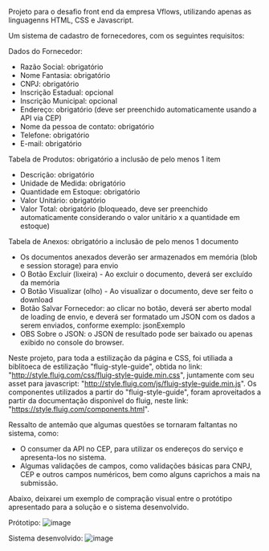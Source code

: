 Projeto para o desafio front end da empresa Vflows, utilizando apenas as linguagenns HTML, CSS e Javascript.

Um sistema de cadastro de fornecedores, com os seguintes requisitos:

Dados do Fornecedor:
- Razão Social: obrigatório
- Nome Fantasia: obrigatório
- CNPJ: obrigatório
- Inscrição Estadual: opcional
- Inscrição Municipal: opcional
- Endereço: obrigatório (deve ser preenchido automaticamente usando a API via CEP)
- Nome da pessoa de contato: obrigatório
- Telefone: obrigatório
- E-mail: obrigatório

Tabela de Produtos: obrigatório a inclusão de pelo menos 1 item
- Descrição: obrigatório
- Unidade de Medida: obrigatório
- Quantidade em Estoque: obrigatório
- Valor Unitário: obrigatório
- Valor Total: obrigatório (bloqueado, deve ser preenchido automaticamente considerando o valor unitário x a quantidade em estoque)

Tabela de Anexos: obrigatório a inclusão de pelo menos 1 documento
- Os documentos anexados deverão ser armazenados em memória (blob e session storage) para envio
- O Botão Excluir (lixeira) - Ao excluir o documento, deverá ser excluído da memória
- O Botão Visualizar (olho) - Ao visualizar o documento, deve ser feito o download
- Botão Salvar Fornecedor: ao clicar no botão, deverá ser aberto modal de loading de envio, e deverá ser formatado um JSON com os dados a serem enviados, conforme exemplo: jsonExemplo
- OBS Sobre o JSON: o JSON de resultado pode ser baixado ou apenas exibido no console do browser.

Neste projeto, para toda a estilização da página e CSS, foi utiliada a biblitoeca de estilização "fluig-style-guide", obtida no link: "http://style.fluig.com/css/fluig-style-guide.min.css", juntamente com seu asset para javascript: "http://style.fluig.com/js/fluig-style-guide.min.js". Os componentes utilizados a partir do "fluig-style-guide", foram aproveitados a partir da documentação disponivel do fluig, neste link: "https://style.fluig.com/components.html".

Ressalto de antemão que algumas questões se tornaram faltantas no sistema, como:
- O consumer da API no CEP, para utilizar os endereços do serviço e apresenta-los no sistema.
- Algumas validações de campos, como validações básicas para CNPJ, CEP e outros campos numéricos, bem como alguns caprichos a mais na submissão.

Abaixo, deixarei um exemplo de compração visual entre o protótipo apresentado para a solução e o sistema desenvolvido.

Prótotipo:
![image](https://github.com/user-attachments/assets/347b5238-9286-4363-9c4d-683c25698cde)


Sistema desenvolvido:
![image](https://github.com/user-attachments/assets/167c778f-2076-4703-9c58-5a4947a52f6b)



